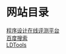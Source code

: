 
# 网站目录
[程序设计在线评测平台](https://icpc.ldu.edu.cn/)  
[百度搜索](https://www.baidu.com)  
[LDTools](https://ldtstore.com.cn/ldtools/)

<!--
# 1
## 2
### 3
*aaaaa*  
**aaaaa**  
~~aaaa~~  
---
 > aa
-->
